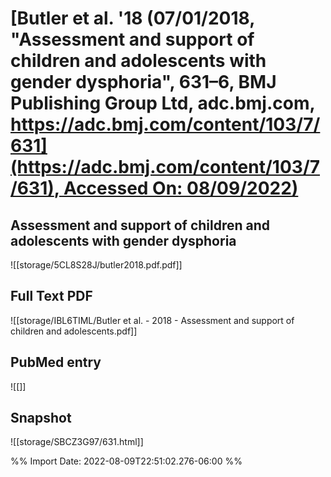 # [**Butler et al.** **'18** (07/01/2018, "Assessment and support of children and adolescents with gender dysphoria", 631–6, BMJ Publishing Group Ltd, adc.bmj.com, [https://adc.bmj.com/content/103/7/631](https://adc.bmj.com/content/103/7/631), Accessed On: 08/09/2022)](zotero://select/library/items/TXRZBWUY)

## Assessment and support of children and adolescents with gender dysphoria
![[storage/5CL8S28J/butler2018.pdf.pdf]]

## Full Text PDF
![[storage/IBL6TIML/Butler et al. - 2018 - Assessment and support of children and adolescents.pdf]]

## PubMed entry
![[]]

## Snapshot
![[storage/SBCZ3G97/631.html]]



%% Import Date: 2022-08-09T22:51:02.276-06:00 %%
